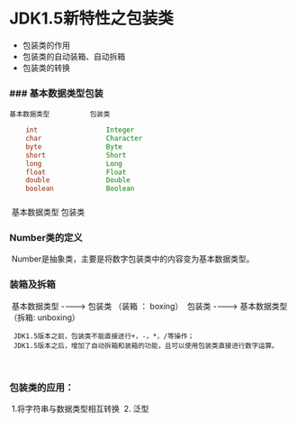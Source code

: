 # JDK1.5新特性之包装类

* 包装类的作用
* 包装类的自动装箱、自动拆箱 
* 包装类的转换

### ### 基本数据类型包装
	基本数据类型			包装类		 	    
  
```java
    int					Integer			 
    char			    Character      
    byte				Byte			 
    short				Short               
    long				Long			 
    float			 	Float		 
    double			  	Double		 
    boolean			 	Boolean	
```

### 	 
​	基本数据类型			包装类		 	    
  	 

### Number类的定义 
​	Number是抽象类，主要是将数字包装类中的内容变为基本数据类型。

### 装箱及拆箱
​	 基本数据类型 ----> 包装类  （装箱 ： boxing） 
​	 包装类  ----> 基本数据类型 （拆箱: unboxing）

	 JDK1.5版本之前，包装类不能直接进行+，-，*，/等操作；
	 JDK1.5版本之后，增加了自动拆箱和装箱的功能，且可以使用包装类直接进行数字运算。


​    
### 包装类的应用：
​	1.将字符串与数据类型相互转换
​	2. 泛型
